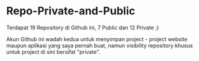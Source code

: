 # Repo-Private-and-Public
Terdapat 19 Repository di Github ini, 7 Public dan 12 Private ;)

Akun Github ini wadah kedua untuk menyimpan project - project website maupun aplikasi yang saya pernah buat, namun visibility repository khusus untuk project di sini bersifat "private".
